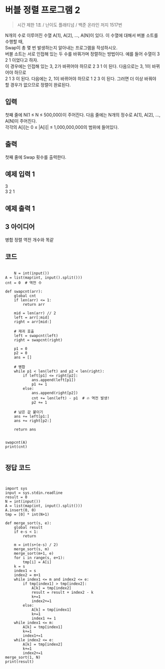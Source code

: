 버블 정렬 프로그램 2
================
> 시간 제한 1초 / 난이도 플래티넘 / 백준 온라인 저지 1517번

N개의 수로 이루어진 수열 A[1], A[2], …, A[N]이 있다. 이 수열에 대해서 버블 소트를 수행할 때,   
Swap이 총 몇 번 발생하는지 알아내는 프로그램을 작성하시오.  
버블 소트는 서로 인접해 있는 두 수를 바꿔가며 정렬하는 방법이다. 예를 들어 수열이 3 2 1 이었다고 하자.   
이 경우에는 인접해 있는 3, 2가 바뀌어야 하므로 2 3 1 이 된다. 다음으로는 3, 1이 바뀌어야 하므로  
2 1 3 이 된다. 다음에는 2, 1이 바뀌어야 하므로 1 2 3 이 된다. 그러면 더 이상 바꿔야 할 경우가 없으므로 정렬이 완료된다.  

입력
----------------
첫째 줄에 N(1 ≤ N ≤ 500,000)이 주어진다. 다음 줄에는 N개의 정수로 A[1], A[2], …, A[N]이 주어진다.   
각각의 A[i]는 0 ≤ |A[i]| ≤ 1,000,000,000의 범위에 들어있다.

출력
----------
첫째 줄에 Swap 횟수를 출력한다.


예제 입력 1 
-----------
3  
3 2 1  

예제 출력 1 
-----------
3
아이디어
----------
병합 정렬 역전 개수와 똑같

코드
----------
<pre>
  <code>
    N = int(input())
A = list(map(int, input().split()))
cnt = 0  # 역전 수

def swapcnt(arr):
    global cnt
    if len(arr) <= 1:
        return arr

    mid = len(arr) // 2
    left = arr[:mid]
    right = arr[mid:]

    # 재귀 호출
    left = swapcnt(left)
    right = swapcnt(right)

    p1 = 0
    p2 = 0
    ans = []

    # 병합
    while p1 < len(left) and p2 < len(right):
        if left[p1] <= right[p2]:
            ans.append(left[p1])
            p1 += 1
        else:
            ans.append(right[p2])
            cnt += len(left) - p1  # 🔥 역전 발생!
            p2 += 1

    # 남은 값 붙이기
    ans += left[p1:]
    ans += right[p2:]

    return ans


swapcnt(A)
print(cnt)
  </code>
</pre>

정답 코드
---------
<pre>
  <code>

import sys
input = sys.stdin.readline
result = 0
N = int(input())
A = list(map(int, input().split()))
A.insert(0, 0)
tmp = [0] * int(N+1)

def merge_sort(s, e):
    global result
    if e-s < 1:
        return
    
    m = int(s+(e-s) / 2)
    merge_sort(s, m)
    merge_sort(m+1, e)
    for i in range(s, e+1):
        tmp[i] = A[i]
    k = s
    index1 = s
    index2 = m+1
    while index1 <= m and index2 <= e:
        if tmp[index1] > tmp[index2]:
            A[k] = tmp[index2]
            result = result + index2 - k
            k+=1
            index2+=1
        else:
            A[k] = tmp[index1]
            k+=1
            index1 += 1
    while index1 <= m:
        A[k] = tmp[index1]
        k+=1
        index1+=1
    while index2 <= e:
        A[k] = tmp[index2]
        k+=1
        index2+=1
merge_sort(1, N)
print(result)
    
  </code>
</pre>
